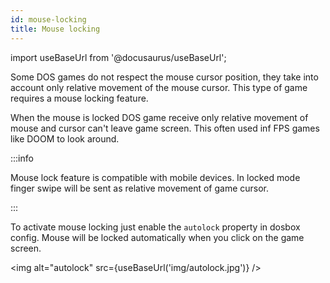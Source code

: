 ```yaml
---
id: mouse-locking
title: Mouse locking
---
```

import useBaseUrl from '@docusaurus/useBaseUrl';

Some DOS games do not respect the mouse cursor position, they take into account only relative movement of the mouse cursor. This type of game requires a mouse locking feature.

When the mouse is locked DOS game receive only relative movement of mouse and cursor can't leave game screen. This often used inf FPS games like DOOM to look around.

:::info

Mouse lock feature is compatible with mobile devices. In locked mode finger swipe will be sent as relative movement of game cursor.

:::

To activate mouse locking just enable the `autolock` property in dosbox config. Mouse will be locked automatically when you click on the game screen.

<img alt="autolock" src={useBaseUrl('img/autolock.jpg')} />